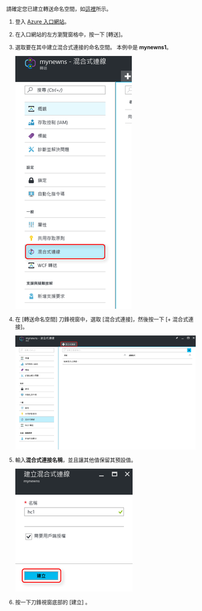 請確定您已建立轉送命名空間，如[這裡][namespace-how-to]所示。

1. 登入 [Azure 入口網站](https://portal.azure.com)。
2. 在入口網站的左方瀏覽窗格中，按一下 [轉送]。
3. 選取要在其中建立混合式連接的命名空間。 本例中是 **mynewns1**。
   
    ![建立 hc](./media/relay-create-hybrid-connection-portal/create-hc-1.png)
4. 在 [轉送命名空間] 刀鋒視窗中，選取 [混合式連接]，然後按一下 [+ 混合式連接]。
   
    ![選取 hc](./media/relay-create-hybrid-connection-portal/create-hc-2.png)
5. 輸入**混合式連接名稱**，並且讓其他值保留其預設值。
   
    ![選取新增](./media/relay-create-hybrid-connection-portal/create-hc-3.png)
6. 按一下刀鋒視窗底部的 [建立] 。

[namespace-how-to]: ../articles/service-bus-relay/relay-create-namespace-portal.md 

<!--HONumber=Nov16_HO2-->


